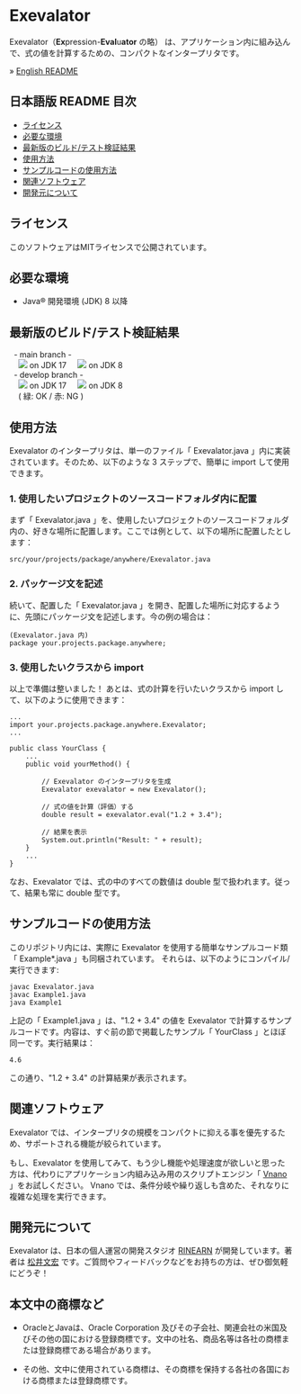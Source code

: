 # Exevalator

Exevalator（**Ex**pression-**Eval**u**ator** の略） は、アプリケーション内に組み込んで、式の値を計算するための、コンパクトなインタープリタです。

&raquo; [English README](./README.md)


## 日本語版 README 目次
- <a href="#license">ライセンス</a>
- <a href="#requirements">必要な環境</a>
- <a href="#test">最新版のビルド/テスト検証結果</a>
- <a href="#how-to-use">使用方法</a>
- <a href="#how-to-use-example-code">サンプルコードの使用方法</a>
- <a href="#related">関連ソフトウェア</a>
- <a href="#about-us">開発元について</a>


<a id="license"></a>
## ライセンス

このソフトウェアはMITライセンスで公開されています。


<a id="requirements"></a>
## 必要な環境

* Java&reg; 開発環境 (JDK) 8 以降


<a id="test"></a>
## 最新版のビルド/テスト検証結果

&nbsp;&nbsp;- main branch -
<br />
&nbsp;&nbsp;&nbsp;&nbsp;![](https://github.com/RINEARN/exevalator/workflows/Standard%20Build%2FTest%20CI/badge.svg?branch=main) on JDK 17
&nbsp;&nbsp;&nbsp;&nbsp;![](https://github.com/RINEARN/exevalator/workflows/Old-Env%20Build%2FTest%20CI/badge.svg?branch=main) on JDK 8
<br />
&nbsp;&nbsp;- develop branch -
<br />
&nbsp;&nbsp;&nbsp;&nbsp;![](https://github.com/RINEARN/exevalator/workflows/Standard%20Build%2FTest%20CI/badge.svg?branch=develop) on JDK 17
&nbsp;&nbsp;&nbsp;&nbsp;![](https://github.com/RINEARN/exevalator/workflows/Old-Env%20Build%2FTest%20CI/badge.svg?branch=develop) on JDK 8
<br />
&nbsp;&nbsp;&nbsp;&nbsp;( 緑: OK / 赤: NG )


<a id="how-to-use"></a>
## 使用方法

Exevalator のインタープリタは、単一のファイル「 Exevalator.java 」内に実装されています。そのため、以下のような 3 ステップで、簡単に import して使用できます。

### 1. 使用したいプロジェクトのソースコードフォルダ内に配置

まず「 Exevalator.java 」を、使用したいプロジェクトのソースコードフォルダ内の、好きな場所に配置します。ここでは例として、以下の場所に配置したとします：

	src/your/projects/package/anywhere/Exevalator.java

### 2. パッケージ文を記述

続いて、配置した「 Exevalator.java 」を開き、配置した場所に対応するように、先頭にパッケージ文を記述します。今の例の場合は：

	(Exevalator.java 内)
	package your.projects.package.anywhere;

### 3. 使用したいクラスから import

以上で準備は整いました！ あとは、式の計算を行いたいクラスから import して、以下のように使用できます：

	...
	import your.projects.package.anywhere.Exevalator;
	...

	public class YourClass {
		...
		public void yourMethod() {
			
			// Exevalator のインタープリタを生成
			Exevalator exevalator = new Exevalator();

			// 式の値を計算（評価）する
			double result = exevalator.eval("1.2 + 3.4");
			
			// 結果を表示
			System.out.println("Result: " + result);
		}
		...
	}

なお、Exevalator では、式の中のすべての数値は double 型で扱われます。従って、結果も常に double 型です。


<a id="how-to-use-example-code"></a>
## サンプルコードの使用方法

このリポジトリ内には、実際に Exevalator を使用する簡単なサンプルコード類「 Example*.java 」も同梱されています。
それらは、以下のようにコンパイル/実行できます:

	javac Exevalator.java
	javac Example1.java
	java Example1

上記の「 Example1.java 」は、"1.2 + 3.4" の値を Exevalator で計算するサンプルコードです。内容は、すぐ前の節で掲載したサンプル「 YourClass 」とほぼ同一です。実行結果は：

	4.6

この通り、"1.2 + 3.4" の計算結果が表示されます。


<a id="related"></a>
## 関連ソフトウェア

Exevalator では、インタープリタの規模をコンパクトに抑える事を優先するため、サポートされる機能が絞られています。

もし、Exevalator を使用してみて、もう少し機能や処理速度が欲しいと思った方は、代わりにアプリケーション内組み込み用のスクリプトエンジン「 [Vnano](https://github.com/RINEARN/vnano) 」をお試しください。
Vnano では、条件分岐や繰り返しも含めた、それなりに複雑な処理を実行できます。


<a id="about-us"></a>
## 開発元について

Exevalator は、日本の個人運営の開発スタジオ [RINEARN](https://www.rinearn.com/) が開発しています。著者は [松井文宏](https://fumihiro-matsui.xnea.net/) です。ご質問やフィードバックなどをお持ちの方は、ぜひ御気軽にどうぞ！


<a id="credits"></a>
## 本文中の商標など

- OracleとJavaは、Oracle Corporation 及びその子会社、関連会社の米国及びその他の国における登録商標です。文中の社名、商品名等は各社の商標または登録商標である場合があります。 

- その他、文中に使用されている商標は、その商標を保持する各社の各国における商標または登録商標です。


